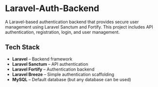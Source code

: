# Laravel-Auth-Backend

A Laravel-based authentication backend that provides secure user management using Laravel Sanctum and Fortify. This project includes API authentication, registration, login, and user management.

## Tech Stack

- **Laravel** – Backend framework  
- **Laravel Sanctum** – API authentication  
- **Laravel Fortify** – Authentication backend  
- **Laravel Breeze** – Simple authentication scaffolding  
- **MySQL** – Default database (but any database can be used)  
